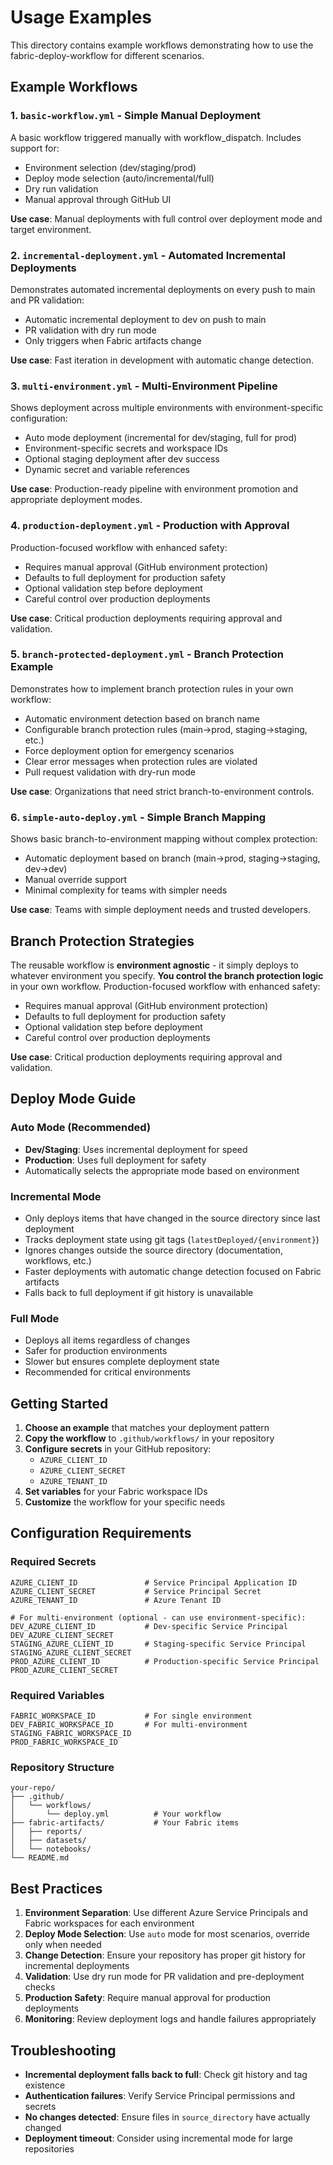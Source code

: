 # Usage Examples

This directory contains example workflows demonstrating how to use the fabric-deploy-workflow for different scenarios.

## Example Workflows

### 1. `basic-workflow.yml` - Simple Manual Deployment
A basic workflow triggered manually with workflow_dispatch. Includes support for:
- Environment selection (dev/staging/prod)
- Deploy mode selection (auto/incremental/full)
- Dry run validation
- Manual approval through GitHub UI

**Use case**: Manual deployments with full control over deployment mode and target environment.

### 2. `incremental-deployment.yml` - Automated Incremental Deployments
Demonstrates automated incremental deployments on every push to main and PR validation:
- Automatic incremental deployment to dev on push to main
- PR validation with dry run mode
- Only triggers when Fabric artifacts change

**Use case**: Fast iteration in development with automatic change detection.

### 3. `multi-environment.yml` - Multi-Environment Pipeline
Shows deployment across multiple environments with environment-specific configuration:
- Auto mode deployment (incremental for dev/staging, full for prod)
- Environment-specific secrets and workspace IDs
- Optional staging deployment after dev success
- Dynamic secret and variable references

**Use case**: Production-ready pipeline with environment promotion and appropriate deployment modes.

### 4. `production-deployment.yml` - Production with Approval
Production-focused workflow with enhanced safety:
- Requires manual approval (GitHub environment protection)
- Defaults to full deployment for production safety
- Optional validation step before deployment
- Careful control over production deployments

**Use case**: Critical production deployments requiring approval and validation.

### 5. `branch-protected-deployment.yml` - Branch Protection Example
Demonstrates how to implement branch protection rules in your own workflow:
- Automatic environment detection based on branch name
- Configurable branch protection rules (main→prod, staging→staging, etc.)
- Force deployment option for emergency scenarios
- Clear error messages when protection rules are violated
- Pull request validation with dry-run mode

**Use case**: Organizations that need strict branch-to-environment controls.

### 6. `simple-auto-deploy.yml` - Simple Branch Mapping
Shows basic branch-to-environment mapping without complex protection:
- Automatic deployment based on branch (main→prod, staging→staging, dev→dev)
- Manual override support
- Minimal complexity for teams with simpler needs

**Use case**: Teams with simple deployment needs and trusted developers.

## Branch Protection Strategies

The reusable workflow is **environment agnostic** - it simply deploys to whatever environment you specify. **You control the branch protection logic** in your own workflow.
Production-focused workflow with enhanced safety:
- Requires manual approval (GitHub environment protection)
- Defaults to full deployment for production safety
- Optional validation step before deployment
- Careful control over production deployments

**Use case**: Critical production deployments requiring approval and validation.

## Deploy Mode Guide

### Auto Mode (Recommended)
- **Dev/Staging**: Uses incremental deployment for speed
- **Production**: Uses full deployment for safety
- Automatically selects the appropriate mode based on environment

### Incremental Mode
- Only deploys items that have changed in the source directory since last deployment
- Tracks deployment state using git tags (`latestDeployed/{environment}`)
- Ignores changes outside the source directory (documentation, workflows, etc.)
- Faster deployments with automatic change detection focused on Fabric artifacts
- Falls back to full deployment if git history is unavailable

### Full Mode
- Deploys all items regardless of changes
- Safer for production environments
- Slower but ensures complete deployment state
- Recommended for critical environments

## Getting Started

1. **Choose an example** that matches your deployment pattern
2. **Copy the workflow** to `.github/workflows/` in your repository
3. **Configure secrets** in your GitHub repository:
   - `AZURE_CLIENT_ID`
   - `AZURE_CLIENT_SECRET`
   - `AZURE_TENANT_ID`
4. **Set variables** for your Fabric workspace IDs
5. **Customize** the workflow for your specific needs

## Configuration Requirements

### Required Secrets
```
AZURE_CLIENT_ID               # Service Principal Application ID
AZURE_CLIENT_SECRET           # Service Principal Secret
AZURE_TENANT_ID               # Azure Tenant ID

# For multi-environment (optional - can use environment-specific):
DEV_AZURE_CLIENT_ID           # Dev-specific Service Principal
DEV_AZURE_CLIENT_SECRET
STAGING_AZURE_CLIENT_ID       # Staging-specific Service Principal
STAGING_AZURE_CLIENT_SECRET
PROD_AZURE_CLIENT_ID          # Production-specific Service Principal
PROD_AZURE_CLIENT_SECRET
```

### Required Variables
```
FABRIC_WORKSPACE_ID           # For single environment
DEV_FABRIC_WORKSPACE_ID       # For multi-environment
STAGING_FABRIC_WORKSPACE_ID
PROD_FABRIC_WORKSPACE_ID
```

### Repository Structure
```
your-repo/
├── .github/
│   └── workflows/
│       └── deploy.yml          # Your workflow
├── fabric-artifacts/           # Your Fabric items
│   ├── reports/
│   ├── datasets/
│   └── notebooks/
└── README.md
```

## Best Practices

1. **Environment Separation**: Use different Azure Service Principals and Fabric workspaces for each environment
2. **Deploy Mode Selection**: Use `auto` mode for most scenarios, override only when needed
3. **Change Detection**: Ensure your repository has proper git history for incremental deployments
4. **Validation**: Use dry run mode for PR validation and pre-deployment checks
5. **Production Safety**: Require manual approval for production deployments
6. **Monitoring**: Review deployment logs and handle failures appropriately

## Troubleshooting

- **Incremental deployment falls back to full**: Check git history and tag existence
- **Authentication failures**: Verify Service Principal permissions and secrets
- **No changes detected**: Ensure files in `source_directory` have actually changed
- **Deployment timeout**: Consider using incremental mode for large repositories
